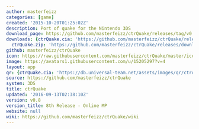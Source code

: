 ```yaml
---
author: masterfeizz
categories: [game]
created: '2015-10-20T01:25:02Z'
description: Port of quake for the Nintendo 3DS
download_page: https://github.com/masterfeizz/ctrQuake/releases/tag/v0.8
downloads: {ctrQuake.cia: 'https://github.com/masterfeizz/ctrQuake/releases/download/v0.8/ctrQuake.cia',
  ctrQuake.zip: 'https://github.com/masterfeizz/ctrQuake/releases/download/v0.8/ctrQuake.zip'}
github: masterfeizz/ctrQuake
icon: https://raw.githubusercontent.com/masterfeizz/ctrQuake/master/icon.png
image: https://avatars1.githubusercontent.com/u/15205297?v=4
layout: app
qr: {ctrQuake.cia: 'https://db.universal-team.net/assets/images/qr/ctrquake.cia.png'}
source: https://github.com/masterfeizz/ctrQuake
system: 3DS
title: ctrQuake
updated: '2016-09-13T02:38:10Z'
version: v0.8
version_title: 8th Release - Online MP
website: null
wiki: https://github.com/masterfeizz/ctrQuake/wiki
---
```

